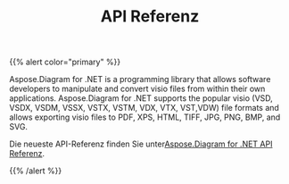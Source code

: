 ﻿---
title: API Referenz
type: docs
weight: 70
url: /de/net/api-reference/
---
{{% alert color="primary" %}} 

Aspose.Diagram for .NET is a programming library that allows software developers to manipulate and convert visio files from within their own applications. Aspose.Diagram for .NET supports the popular visio (VSD, VSDX, VSDM, VSSX, VSTX, VSTM, VDX, VTX, VST,VDW) file formats and allows exporting visio files to PDF, XPS, HTML, TIFF, JPG, PNG, BMP, and SVG.

 Die neueste API-Referenz finden Sie unter[Aspose.Diagram for .NET API Referenz](https://reference.aspose.com/diagram/net).

{{% /alert %}}
